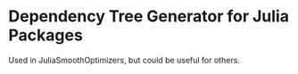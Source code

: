 # Dependency Tree Generator for Julia Packages

Used in JuliaSmoothOptimizers, but could be useful for others.
